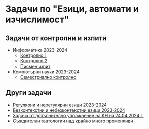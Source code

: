 # Задачи по "Езици, автомати и изчислимост"

## Задачи от контролни и изпити

- Информатика 2023-2024
  - [Контролно 1](tests/02-dec-23/solutions.pdf)
  - [Контролно 2](tests/13-jan-24/solutions.pdf)
  - [Писмен изпит](tests/23-jan-24/solutions.pdf)
- Компютърни науки 2023-2024
  - [Семестриално контролно](tests/28-apr-24/solutions.pdf)

## Други задачи

- [Регулярни и нерегулярни езици 2023-2024](regular-languages/2023-2024-compilation/problems.pdf)
- [Безконтекстни и небезконтекстни езици 2023-2024](context-free-languages/2023-2024-compilation/problems.pdf)
- [Задача от допълнително упражнение на КН на 24.04.2024 г.](regular-languages/24-april-24/problem.pdf)
- [Съждителни тавтологии над крайно много променливи](context-free-languages/propositional-tautologies-over-finitely-many-variables/problem.pdf)
